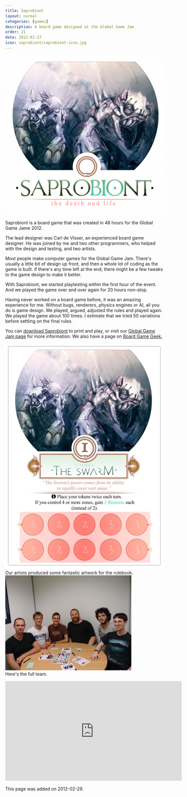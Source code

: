 ```yaml
---
title: Saprobiont
layout: normal
categories: [games]
description: A board game designed at the Global Game Jam
order: 21
date: 2012-01-27
icon: saprobiont/saprobiont-icon.jpg
---
```


<img src="saprobiont-1.png"/>

Saprobiont is a board game that was created in 48 hours for the Global Game Jame 2012.

The lead designer was Carl de Visser, an experienced board game designer. He was joined by me and two other programmers, who helped with the design and testing, and two artists.

Most people make computer games for the Global Game Jam. There's usually a little bit of design up front, and then a whole lot of coding as the game is built. if there's any time left at the end, there might be a few tweaks to the game design to make it better.

With Saprobiont, we started playtesting within the first hour of the event. And we played the game over and over again for 20 hours non-stop.

Having never worked on a board game before, it was an amazing experience for me. Without bugs, renderers, physics engines or AI, all you do is game design. We played, argued, adjusted the rules and played again. We played the game about 100 times. I estimate that we tried 50 variations before settling on the final rules.

You can [download Saprobiont](http://archive.globalgamejam.org/sites/default/files/uploads/2012/18885/Saprobiont.pdf) to print and play, or visit our [Global Game Jam page](http://globalgamejam.org/2012/saprobiont) for more information. We also have a page on [Board Game Geek.](https://boardgamegeek.com/boardgame/119219/saprobiont)

<img src="the-swarm.jpg"/>

<div class="caption">Our artists produced some fantastic artwork for the rulebook.</div>

<img src="saprobiont-2.jpg"/>

<div class="caption">Here's the full team.</div>

<p><iframe width="560" height="315" src="https://www.youtube.com/embed/N3vof28eYDI" frameborder="0" allowfullscreen></iframe></p>

This page was added on 2012-02-29.
